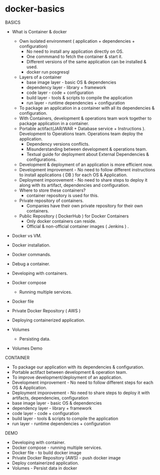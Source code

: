 # docker-basics

BASICS
- What is Container & docker
  - Own isolated environment ( application + dependencies + configuration)
      - No need to install any application directly on OS.
      - One commmand to fetch the container & start it.
      - Different versions of the same application can be installed & used.
      - docker run posgresql
  - Layers of a container
      - base image layer - basic OS & dependencies
      - dependency layer - library + framework
      - code layer - code + configuration
      - build layer - tools & scripts to compile the application
      - run layer - runtime dependencies + configuration
  - To package an application in a container with all its dependencies & configuration.
  - With Containers, development & operations team work together to package application in a container.
  - Portable actifact(JAR/WAR + Database service + Instructions ). Development to Operations team. Operations team deploy the application.
      - Dependency versions conflicts.
      - Misunderstanding between development & operations team.
      - Textual guide for deployment about External Dependencies & configurations.
  - Development & deployment of an application is more efficient now.
  - Development improvement - No need to follow different instructions to install applications ( DB ) for each OS & Application.
  - Deployment imporovement - No need to share steps to deploy it along with its artifact, dependencies and configuration.
  - Where to store these containers? 
      - container repository is used for this.
  - Private repository of containers. 
      - Companies have their own private repository for their own containers.
  - Public Repository ( DockerHub ) for Docker Containers 
      - Only docker containers can reside.
      - Official & non-official container images ( Jenkins ) .

- Docker vs VM.
- Docker installation.
- Docker commands.
- Debug a container.
- Developing with containers.
- Docker compose
  - Running multiple services.
- Docker file
- Private Docker Repository ( AWS )
- Deploying containerized application.
- Volumes
  - Persisting data.
- Volumes Demo


CONTAINER

- To package our application with its dependencies & configuration.
- Portable actifact between development & operation team.
- To improve development/deployment of an application.
- Development improvement - No need to follow different steps for each OS & Application.
- Deployment imporovement - No need to share steps to deploy it with artifacts, dependencies, configuration
- base image layer - basic OS & dependencies
- dependency layer - library + framework
- code layer - code + configuration
- build layer - tools & scripts to compile the application
- run layer - runtime dependencies + configuration


DEMO
 - Developing with container.
 - Docker compose - running multiple services.
 - Docker file - to build docker image
 - Private Docker Repository (AWS)  - push docker image
 - Deploy containerized application.
 - Volumes - Persist data in docker

